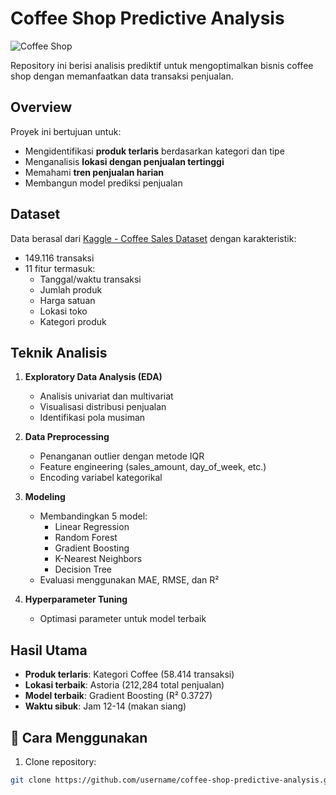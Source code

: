 # Coffee Shop Predictive Analysis

![Coffee Shop](https://img.freepik.com/free-photo/coffee-shop-workspace-top-view_23-2149076688.jpg)

Repository ini berisi analisis prediktif untuk mengoptimalkan bisnis coffee shop dengan memanfaatkan data transaksi penjualan.

## Overview
Proyek ini bertujuan untuk:
- Mengidentifikasi **produk terlaris** berdasarkan kategori dan tipe
- Menganalisis **lokasi dengan penjualan tertinggi**
- Memahami **tren penjualan harian**
- Membangun model prediksi penjualan

## Dataset
Data berasal dari [Kaggle - Coffee Sales Dataset](https://www.kaggle.com/datasets/ahmedabbas757/coffee-sales) dengan karakteristik:
- 149.116 transaksi
- 11 fitur termasuk:
  - Tanggal/waktu transaksi
  - Jumlah produk
  - Harga satuan
  - Lokasi toko
  - Kategori produk

## Teknik Analisis
1. **Exploratory Data Analysis (EDA)**
   - Analisis univariat dan multivariat
   - Visualisasi distribusi penjualan
   - Identifikasi pola musiman

2. **Data Preprocessing**
   - Penanganan outlier dengan metode IQR
   - Feature engineering (sales_amount, day_of_week, etc.)
   - Encoding variabel kategorikal

3. **Modeling**
   - Membandingkan 5 model:
     - Linear Regression
     - Random Forest
     - Gradient Boosting
     - K-Nearest Neighbors
     - Decision Tree
   - Evaluasi menggunakan MAE, RMSE, dan R²

4. **Hyperparameter Tuning**
   - Optimasi parameter untuk model terbaik

## Hasil Utama
- **Produk terlaris**: Kategori Coffee (58.414 transaksi)
- **Lokasi terbaik**: Astoria (212,284 total penjualan)
- **Model terbaik**: Gradient Boosting (R² 0.3727)
- **Waktu sibuk**: Jam 12-14 (makan siang)

## 🚀 Cara Menggunakan

1. Clone repository:
```bash
git clone https://github.com/username/coffee-shop-predictive-analysis.git
